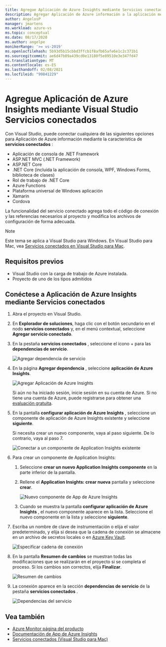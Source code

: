 ```yaml
---
title: Agregue Aplicación de Azure Insights mediante Servicios conectados | Microsoft Docs
description: Agregar Aplicación de Azure información a la aplicación mediante el uso de Visual Studio para agregar un servicio conectado
author: AngelosP
manager: jmartens
ms.workload: azure-vs
ms.topic: conceptual
ms.date: 08/17/2020
ms.author: angelpe
monikerRange: '>= vs-2019'
ms.openlocfilehash: 5b93d5b15cbbd3ffcb1f8afb65afe6e1c2c371b1
ms.sourcegitcommit: ae6d47b09a439cd0e13180f5e89510e3e347fd47
ms.translationtype: MT
ms.contentlocale: es-ES
ms.lasthandoff: 02/08/2021
ms.locfileid: "99841229"
---
```

# <a name="add-azure-application-insights-by-using-visual-studio-connected-services"></a>Agregue Aplicación de Azure Insights mediante Visual Studio Servicios conectados

Con Visual Studio, puede conectar cualquiera de las siguientes opciones para Aplicación de Azure información mediante la característica de **servicios conectados** :

- Aplicación de consola de .NET Framework
- ASP.NET MVC (.NET Framework) 
- ASP.NET Core
- .NET Core (incluida la aplicación de consola, WPF, Windows Forms, biblioteca de clases)
- Rol de trabajo de .NET Core
- Azure Functions
- Plataforma universal de Windows aplicación
- Xamarin
- Cordova

La funcionalidad del servicio conectado agrega todo el código de conexión y las referencias necesarios al proyecto y modifica los archivos de configuración de forma adecuada.

> [!NOTE]
> Este tema se aplica a Visual Studio para Windows. En Visual Studio para Mac, vea [Servicios conectados en Visual Studio para Mac](/visualstudio/mac/connected-services).
## <a name="prerequisites"></a>Requisitos previos

- Visual Studio con la carga de trabajo de Azure instalada.
- Proyecto de uno de los tipos admitidos

## <a name="connect-to-azure-application-insights-using-connected-services"></a>Conéctese a Aplicación de Azure Insights mediante Servicios conectados

1. Abra el proyecto en Visual Studio.

1. En **Explorador de soluciones**, haga clic con el botón secundario en el nodo **servicios conectados** y, en el menú contextual, seleccione **Agregar servicio conectado**.

1. En la pestaña **servicios conectados** , seleccione el icono + para las **dependencias de servicio**.

    ![Agregar dependencia de servicio](./media/vs-azure-tools-connected-services-storage/vs-2019/connected-services-tab.png)

1. En la página **Agregar dependencia** , seleccione **aplicación de Azure Insights**.

    ![Agregar Aplicación de Azure Insights](./media/azure-app-insights-add-connected-service/azure-app-insights.png)

    Si aún no ha iniciado sesión, inicie sesión en su cuenta de Azure. Si no tiene una cuenta de Azure, puede registrarse para obtener una [evaluación gratuita](https://azure.microsoft.com/account/free).

1. En la pantalla **configurar aplicación de Azure Insights** , seleccione un componente de aplicación de Azure Insights existente y seleccione **siguiente**.

    Si necesita crear un nuevo componente, vaya al paso siguiente. De lo contrario, vaya al paso 7.

    ![Conectar a un componente de Application Insights existente](./media/azure-app-insights-add-connected-service/created-app-insights.png)

1. Para crear un componente de Application Insights:

   1. Seleccione **crear un nuevo Application Insights componente** en la parte inferior de la pantalla.

   1. Rellene el **Application Insights: crear nueva** pantalla y seleccione **crear**.

       ![Nuevo componente de App de Azure Insights](./media/azure-app-insights-add-connected-service/create-new-app-insights.png)

   1. Cuando se muestra la pantalla **configurar aplicación de Azure Insights** , el nuevo componente aparece en la lista. Seleccione el nuevo componente en la lista y seleccione **siguiente**.

1. Escriba un nombre de clave de instrumentación o elija el valor predeterminado, y elija si desea que la cadena de conexión se almacene en un archivo de secretos locales o en [Azure Key Vault](/azure/key-vault).

   ![Especificar cadena de conexión](./media/azure-app-insights-add-connected-service/connection-string.png)

1. En la pantalla **Resumen de cambios** se muestran todas las modificaciones que se realizarán en el proyecto si se completa el proceso. Si los cambios son correctos, elija **Finalizar**.

   ![Resumen de cambios](./media/azure-app-insights-add-connected-service/summary-of-changes.png)

1. La conexión aparece en la sección **dependencias de servicio** de la pestaña **servicios conectados** .

   ![Dependencias del servicio](./media/azure-app-insights-add-connected-service/service-dependencies-after.png)

## <a name="see-also"></a>Vea también

- [Azure Monitor página del producto](https://azure.microsoft.com/services/monitor/)
- [Documentación de App de Azure Insights](/azure/azure-monitor/app/app-insights-overview/)
- [Servicios conectados (Visual Studio para Mac)](/visualstudio/mac/connected-services)
